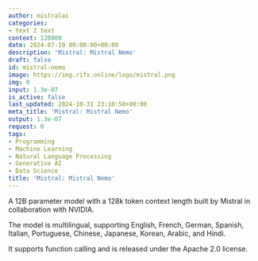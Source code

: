 ```yaml
---
author: mistralai
categories:
- text 2 text
context: 128000
date: 2024-07-19 00:00:00+00:00
description: 'Mistral: Mistral Nemo'
draft: false
id: mistral-nemo
image: https://img.rifx.online/logo/mistral.png
img: 0
input: 1.3e-07
is_active: false
last_updated: 2024-10-31 23:10:58+00:00
meta_title: 'Mistral: Mistral Nemo'
output: 1.3e-07
request: 0
tags:
- Programming
- Machine Learning
- Natural Language Processing
- Generative AI
- Data Science
title: 'Mistral: Mistral Nemo'
---
```




A 12B parameter model with a 128k token context length built by Mistral in collaboration with NVIDIA.

The model is multilingual, supporting English, French, German, Spanish, Italian, Portuguese, Chinese, Japanese, Korean, Arabic, and Hindi.

It supports function calling and is released under the Apache 2.0 license.

